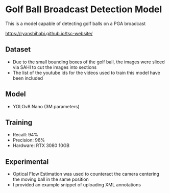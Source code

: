 # Golf Ball Broadcast Detection Model

This is a model capable of detecting golf balls on a PGA broadcast

https://ryanshihabi.github.io/tsc-website/

## Dataset
- Due to the small bounding boxes of the golf ball, the images were sliced via SAHI to cut the images into sections
- The list of the youtube ids for the videos used to train this model have been included

## Model
- YOLOv8 Nano (3M parameters)

## Training
- Recall: 94%
- Precision: 96%
- Hardware: RTX 3080 10GB

## Experimental
- Optical Flow Estimation was used to counteract the camera centering the moving ball in the same position
- I provided an example snippet of uploading XML annotations 